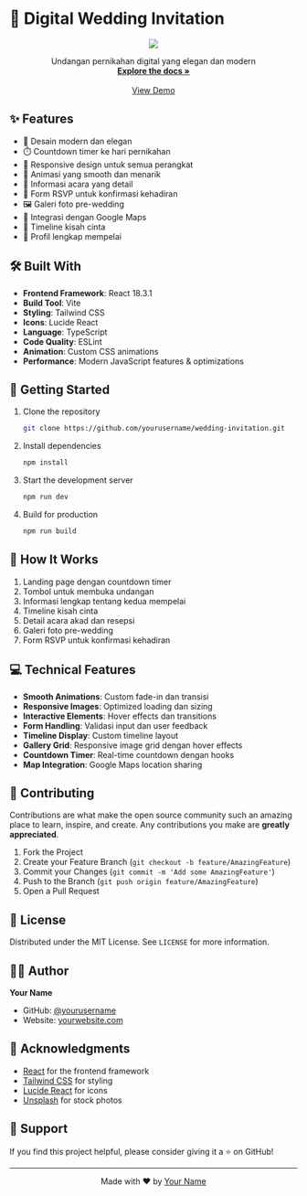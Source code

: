 # 💑 Digital Wedding Invitation

<div align="center">
  <img src="https://i.ibb.co/placeholder-image.jpg">
  
  <p align="center">
    Undangan pernikahan digital yang elegan dan modern
    <br />
    <a href="https://github.com/yourusername/wedding-invitation"><strong>Explore the docs »</strong></a>
    <br />
    <br />
    <a href="https://your-demo-link.netlify.app/">View Demo</a>
  </p>
</div>

## ✨ Features

- 🎨 Desain modern dan elegan
- ⏱️ Countdown timer ke hari pernikahan
- 📱 Responsive design untuk semua perangkat
- 💝 Animasi yang smooth dan menarik
- 📅 Informasi acara yang detail
- 💌 Form RSVP untuk konfirmasi kehadiran
- 🖼️ Galeri foto pre-wedding
- 📍 Integrasi dengan Google Maps
- 💑 Timeline kisah cinta
- 👰 Profil lengkap mempelai

## 🛠️ Built With

- **Frontend Framework**: React 18.3.1
- **Build Tool**: Vite
- **Styling**: Tailwind CSS
- **Icons**: Lucide React
- **Language**: TypeScript
- **Code Quality**: ESLint
- **Animation**: Custom CSS animations
- **Performance**: Modern JavaScript features & optimizations

## 🚀 Getting Started

1. Clone the repository
   ```sh
   git clone https://github.com/yourusername/wedding-invitation.git
   ```

2. Install dependencies
   ```sh
   npm install
   ```

3. Start the development server
   ```sh
   npm run dev
   ```

4. Build for production
   ```sh
   npm run build
   ```

## 🌟 How It Works

1. Landing page dengan countdown timer
2. Tombol untuk membuka undangan
3. Informasi lengkap tentang kedua mempelai
4. Timeline kisah cinta
5. Detail acara akad dan resepsi
6. Galeri foto pre-wedding
7. Form RSVP untuk konfirmasi kehadiran

## 💻 Technical Features

- **Smooth Animations**: Custom fade-in dan transisi
- **Responsive Images**: Optimized loading dan sizing
- **Interactive Elements**: Hover effects dan transitions
- **Form Handling**: Validasi input dan user feedback
- **Timeline Display**: Custom timeline layout
- **Gallery Grid**: Responsive image grid dengan hover effects
- **Countdown Timer**: Real-time countdown dengan hooks
- **Map Integration**: Google Maps location sharing

## 🤝 Contributing

Contributions are what make the open source community such an amazing place to learn, inspire, and create. Any contributions you make are **greatly appreciated**.

1. Fork the Project
2. Create your Feature Branch (`git checkout -b feature/AmazingFeature`)
3. Commit your Changes (`git commit -m 'Add some AmazingFeature'`)
4. Push to the Branch (`git push origin feature/AmazingFeature`)
5. Open a Pull Request

## 📝 License

Distributed under the MIT License. See `LICENSE` for more information.

## 👨‍💻 Author

**Your Name**
- GitHub: [@yourusername](https://github.com/yourusername)
- Website: [yourwebsite.com](https://yourwebsite.com)

## 🙏 Acknowledgments

- [React](https://reactjs.org) for the frontend framework
- [Tailwind CSS](https://tailwindcss.com) for styling
- [Lucide React](https://lucide.dev) for icons
- [Unsplash](https://unsplash.com) for stock photos

## 💖 Support

If you find this project helpful, please consider giving it a ⭐️ on GitHub!

---

<div align="center">
  Made with ❤️ by <a href="https://github.com/yourusername">Your Name</a>
</div>